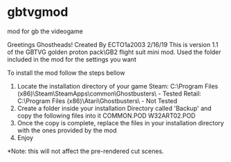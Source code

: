 # gbtvgmod
mod for gb the videogame


Greetings Ghostheads!
Created By ECTO1a2003
2/16/19
This is version 1.1 of the GBTVG golden proton pack\GB2 flight suit mini mod.
Used the folder included in the mod for the settings you want

To install the mod follow the steps bellow
1. Locate the installation directory of your game
 Steam: C:\Program Files (x86)\Steam\SteamApps\common\Ghostbusters\ - Tested
 Retail: C:\Program Files (x86)\Atari\Ghostbusters\ - Not Tested
2. Create a folder inside your installation Directory called 'Backup' and copy the following files into it
 COMMON.POD
 W32ART02.POD
3. Once the copy is complete, replace the files in your installation directory with the ones provided by the mod
4. Enjoy

*Note: this will not affect the pre-rendered cut scenes.
